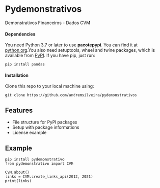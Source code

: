 # Pydemonstrativos
Demonstrativos Financeiros - Dados CVM
#### Dependencies
You need Python 3.7 or later to use **pacotepypi**. You can find it at [python.org](https://www.python.org/).You also need setuptools, wheel and twine packages, which is available from [PyPI](https://pypi.org). If you have pip, just run:
```
pip install pandas
```
#### Installation
Clone this repo to your local machine using:
```
git clone https://github.com/andremsilveira/pydemonstrativos
```
## Features
- File structure for PyPI packages
- Setup with package informations
- License example
## Example
```
pip install pydemonstrativo
from pydemonstrativo import CVM

CVM.about()
links = CVM.create_links_api(2012, 2021)
print(links)
```
